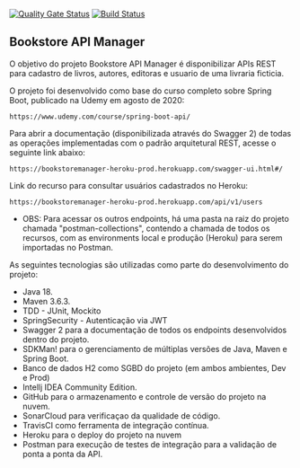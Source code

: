 [![Quality Gate Status](https://sonarcloud.io/api/project_badges/measure?project=com.leonardo%3Abookstoremanager&metric=alert_status)](https://sonarcloud.io/summary/new_code?id=com.leonardo%3Abookstoremanager) [![Build Status](https://app.travis-ci.com/devleomeloo/bookstore-manager.svg?branch=main)](https://app.travis-ci.com/devleomeloo/bookstore-manager)
<h2>Bookstore API Manager</h2>

O objetivo do projeto Bookstore API Manager é disponibilizar APIs REST para cadastro de livros, autores, editoras e usuario de uma livraria ficticia.

O projeto foi desenvolvido como base do curso completo sobre Spring Boot, publicado na Udemy em agosto de 2020:

```
https://www.udemy.com/course/spring-boot-api/
```

Para abrir a documentação (disponibilizada através do Swagger 2) de todas as operações implementadas com o padrão arquitetural REST, acesse o seguinte link abaixo:
```
https://bookstoremanager-heroku-prod.herokuapp.com/swagger-ui.html#/
```

Link do recurso para consultar usuários cadastrados no Heroku:
```
https://bookstoremanager-heroku-prod.herokuapp.com/api/v1/users
```

* OBS: Para acessar os outros endpoints, há uma pasta na raiz do projeto chamada "postman-collections", 
contendo a chamada de todos os recursos, com as environments local e produção (Heroku) para serem importadas no Postman.

As seguintes tecnologias são utilizadas como parte do desenvolvimento do projeto:

* Java 18.
* Maven 3.6.3.
* TDD - JUnit, Mockito 
* SpringSecurity - Autenticação via JWT
* Swagger 2 para a documentação de todos os endpoints desenvolvidos dentro do projeto.
* SDKMan! para o gerenciamento de múltiplas versões de Java, Maven e Spring Boot.
* Banco de dados H2 como SGBD do projeto (em ambos ambientes, Dev e Prod)
* Intellj IDEA Community Edition.
* GitHub para o armazenamento e controle de versão do projeto na nuvem.
* SonarCloud para verificaçao da qualidade de código.
* TravisCI como ferramenta de integração contínua.
* Heroku para o deploy do projeto na nuvem
* Postman para execução de testes de integração para a validação de ponta a ponta da API.